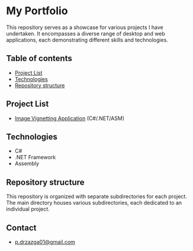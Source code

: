 # My Portfolio
This repository serves as a showcase for various projects I have undertaken. It encompasses a diverse range of desktop and web applications, each demonstrating different skills and technologies.
## Table of contents
* [Project List](#project-list) 
* [Technologies](#technologies)
* [Repository structure](#repository-structure)
## Project List
* [Image Vignetting Application](./VignetteGenerator) (C#/.NET/ASM)
## Technologies
* C#
* .NET Framework
* Assembly
## Repository structure
This repository is organized with separate subdirectories for each project. The main directory houses various subdirectories, each dedicated to an individual project.
## Contact
* p.drzazga01@gmail.com
